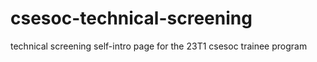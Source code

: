 # csesoc-technical-screening
technical screening self-intro page for the 23T1 csesoc trainee program
